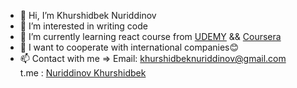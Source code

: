 - 👋 Hi, I’m Khurshidbek Nuriddinov
- 👀 I’m interested in writing code
- 🌱 I’m currently learning react course from [UDEMY](https://www.udemy.com/) && [Coursera](https://coursera.org/share/9ac9f7db5b8ec7a76c681b2261209c15)
- 💞️ I want to cooperate with international companies😊
- 📫 Contact with me => Email: khurshidbeknuriddinov@gmail.com <br>
                        t.me : [Nuriddinov Khurshidbek](https://t.me/NuriddinovKhurshidbek)
 
